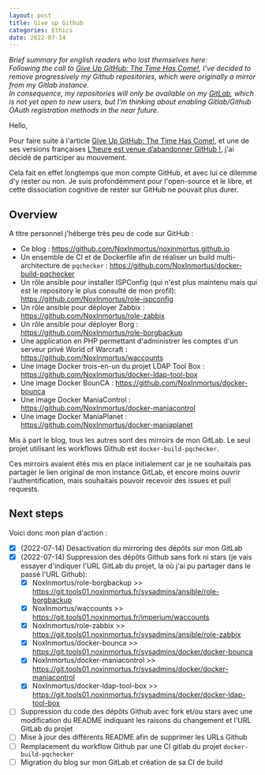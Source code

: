 ```yaml
---
layout: post
title: Give up Github
categories: Ethics
date: 2022-07-14
---
```


_Brief summary for english readers who lost themselves here:_ \
_Following the call to [Give Up GitHub: The Time Has Come!](https://sfconservancy.org/blog/2022/jun/30/give-up-github-launch/), I've decided to remove progressively my Github repositories, which were originally a mirror from my Gitlab instance._ \
_In consequence, my repositories will only be available on my [GitLab](https://git.tools01.noxinmortus.fr/public), which is not yet open to new users, but I'm thinking about enabling Gitlab/Github OAuth registration methods in the near future._

Hello,

Pour faire suite à l'article [Give Up GitHub: The Time Has Come!](https://sfconservancy.org/blog/2022/jun/30/give-up-github-launch/), et une de ses versions françaises [L’heure est venue d’abandonner GitHub !](https://lydra.fr/lheure-est-venue-dabandonner-github/), j'ai décidé de participer au mouvement.

Cela fait en effet longtemps que mon compte GitHub, et avec lui ce dilemme d'y rester ou non. Je suis profondémment pour l'open-source et le libre, et cette dissociation cognitive de rester sur GitHub ne pouvait plus durer.

## Overview
A titre personnel j'héberge très peu de code sur GitHub :

- Ce blog : <https://github.com/NoxInmortus/noxinmortus.github.io>
- Un ensemble de CI et de Dockerfile afin de réaliser un build multi-architecture de `pqchecker` : <https://github.com/NoxInmortus/docker-build-pqchecker>
- Un rôle ansible pour installer ISPConfig (qui n'est plus maintenu mais qui est le repository le plus consulté de mon profil): <https://github.com/NoxInmortus/role-ispconfig>
- Un rôle ansible pour déployer Zabbix : <https://github.com/NoxInmortus/role-zabbix>
- Un rôle ansible pour déployer Borg : <https://github.com/NoxInmortus/role-borgbackup>
- Une application en PHP permettant d'administrer les comptes d'un serveur privé World of Warcraft : <https://github.com/NoxInmortus/waccounts>
- Une image Docker trois-en-un du projet LDAP Tool Box : <https://github.com/NoxInmortus/docker-ldap-tool-box>
- Une image Docker BounCA : <https://github.com/NoxInmortus/docker-bounca>
- Une image Docker ManiaControl : <https://github.com/NoxInmortus/docker-maniacontrol>
- Une image Docker ManiaPlanet : <https://github.com/NoxInmortus/docker-maniaplanet>

Mis à part le blog, tous les autres sont des mirroirs de mon GitLab. Le seul projet utilisant les workflows Github est `docker-build-pqchecker`.

Ces mirroirs avaient étés mis en place initialement car je ne souhaitais pas partager le lien original de mon instance GitLab, et encore moins ouvrir l'authentification, mais souhaitais pouvoir recevoir des issues et pull requests.

## Next steps
Voici donc mon plan d'action :

- [x] (2022-07-14) Désactivation du mirroring des dépôts sur mon GitLab
- [x] (2022-07-14) Suppression des dépôts Github sans fork ni stars (je vais essayer d'indiquer l'URL GitLab du projet, la où j'ai pu partager dans le passé l'URL Github):
  - [x] NoxInmortus/role-borgbackup >> <https://git.tools01.noxinmortus.fr/sysadmins/ansible/role-borgbackup>
  - [x] NoxInmortus/waccounts >> <https://git.tools01.noxinmortus.fr/imperium/waccounts>
  - [x] NoxInmortus/role-zabbix >> <https://git.tools01.noxinmortus.fr/sysadmins/ansible/role-zabbix>
  - [x] NoxInmortus/docker-bounca >> <https://git.tools01.noxinmortus.fr/sysadmins/docker/docker-bounca>
  - [x] NoxInmortus/docker-maniacontrol >> <https://git.tools01.noxinmortus.fr/sysadmins/docker/docker-maniacontrol>
  - [x] NoxInmortus/docker-ldap-tool-box >> <https://git.tools01.noxinmortus.fr/sysadmins/docker/docker-ldap-tool-box>
- [ ] Suppression du code des dépôts Github avec fork et/ou stars avec une modification du README indiquant les raisons du changement et l'URL GitLab du projet
- [ ] Mise à jour des différents README afin de supprimer les URLs Github
- [ ] Remplacement du workflow Github par une CI gitlab du projet `docker-build-pqchecker`
- [ ] Migration du blog sur mon GitLab et création de sa CI de build

